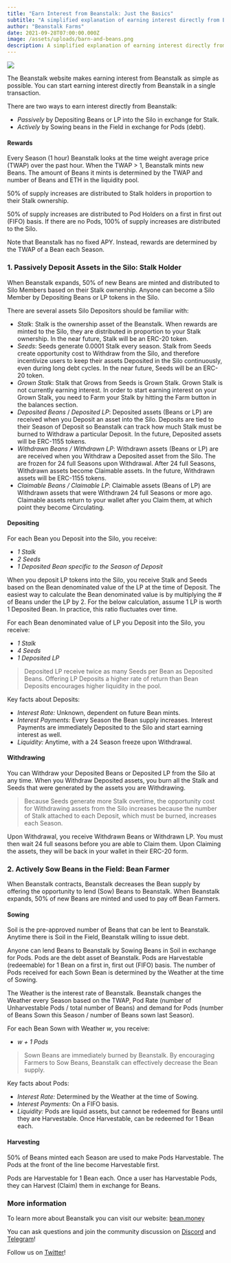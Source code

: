 ```yaml
---
title: "Earn Interest from Beanstalk: Just the Basics"
subtitle: "A simplified explanation of earning interest directly from Beanstalk."
author: "Beanstalk Farms"
date: 2021-09-28T07:00:00.000Z
image: /assets/uploads/barn-and-beans.png
description: A simplified explanation of earning interest directly from Beanstalk.
---
```


![](https://cdn-images-1.medium.com/max/800/1*_5zrUpiOezMgtYX1k4rqRw.png)

The Beanstalk website makes earning interest from Beanstalk as simple as possible. You can start earning interest directly from Beanstalk in a single transaction.

There are two ways to earn interest directly from Beanstalk:

*   _Passively_ by Depositing Beans or LP into the Silo in exchange for Stalk.
*   _Actively_ by Sowing beans in the Field in exchange for Pods (debt).

#### Rewards

Every Season (1 hour) Beanstalk looks at the time weight average price (TWAP) over the past hour. When the TWAP > 1, Beanstalk mints new Beans. The amount of Beans it mints is determined by the TWAP and number of Beans and ETH in the liquidity pool.

50% of supply increases are distributed to Stalk holders in proportion to their Stalk ownership.

50% of supply increases are distributed to Pod Holders on a first in first out (FIFO) basis. If there are no Pods, 100% of supply increases are distributed to the Silo.

Note that Beanstalk has no fixed APY. Instead, rewards are determined by the TWAP of a Bean each Season.

### 1\. Passively Deposit Assets in the Silo: Stalk Holder

When Beanstalk expands, 50% of new Beans are minted and distributed to Silo Members based on their Stalk ownership. Anyone can become a Silo Member by Depositing Beans or LP tokens in the Silo.

There are several assets Silo Depositors should be familiar with:

*   _Stalk_: Stalk is the ownership asset of the Beanstalk. When rewards are minted to the Silo, they are distributed in proportion to your Stalk ownership. In the near future, Stalk will be an ERC-20 token.
*   _Seeds_: Seeds generate 0.0001 Stalk every season. Stalk from Seeds create opportunity cost to Withdraw from the Silo, and therefore incentivize users to keep their assets Deposited in the Silo continuously, even during long debt cycles. In the near future, Seeds will be an ERC-20 token.
*   _Grown Stalk_: Stalk that Grows from Seeds is Grown Stalk. Grown Stalk is not currently earning interest. In order to start earning interest on your Grown Stalk, you need to Farm your Stalk by hitting the Farm button in the balances section.
*   _Deposited Beans_ / _Deposited LP_: Deposited assets (Beans or LP) are received when you Deposit an asset into the Silo. Deposits are tied to their Season of Deposit so Beanstalk can track how much Stalk must be burned to Withdraw a particular Deposit. In the future, Deposited assets will be ERC-1155 tokens.
*   _Withdrawn Beans / Withdrawn LP_: Withdrawn assets (Beans or LP) are are received when you Withdraw a Deposited asset from the Silo. The are frozen for 24 full Seasons upon Withdrawal. After 24 full Seasons, Withdrawn assets become Claimable assets. In the future, Withdrawn assets will be ERC-1155 tokens.
*   _Claimable Beans / Claimable LP_: Claimable assets (Beans of LP) are Withdrawn assets that were Withdrawn 24 full Seasons or more ago. Claimable assets return to your wallet after you Claim them, at which point they become Circulating.

#### Depositing

For each Bean you Deposit into the Silo, you receive:

*   _1 Stalk_
*   _2 Seeds_
*   _1 Deposited Bean specific to the Season of Deposit_

When you deposit LP tokens into the Silo, you receive Stalk and Seeds based on the Bean denominated value of the LP at the time of Deposit. The easiest way to calculate the Bean denominated value is by multiplying the # of Beans under the LP by 2. For the below calculation, assume 1 LP is worth 1 Deposited Bean. In practice, this ratio fluctuates over time.

For each Bean denominated value of LP you Deposit into the Silo, you receive:

*   _1 Stalk_
*   _4 Seeds_
*   _1 Deposited LP_

> Deposited LP receive twice as many Seeds per Bean as Deposited Beans. Offering LP Deposits a higher rate of return than Bean Deposits encourages higher liquidity in the pool.

Key facts about Deposits:

*   _Interest Rate:_ Unknown, dependent on future Bean mints.
*   _Interest Payments:_ Every Season the Bean supply increases. Interest Payments are immediately Deposited to the Silo and start earning interest as well.
*   _Liquidity:_ Anytime, with a 24 Season freeze upon Withdrawal.

#### Withdrawing

You can Withdraw your Deposited Beans or Deposited LP from the Silo at any time. When you Withdraw Deposited assets, you burn all the Stalk and Seeds that were generated by the assets you are Withdrawing.

> Because Seeds generate more Stalk overtime, the opportunity cost for Withdrawing assets from the Silo increases because the number of Stalk attached to each Deposit, which must be burned, increases each Season.

Upon Withdrawal, you receive Withdrawn Beans or Withdrawn LP. You must then wait 24 full seasons before you are able to Claim them. Upon Claiming the assets, they will be back in your wallet in their ERC-20 form.

### 2\. Actively Sow Beans in the Field: Bean Farmer

When Beanstalk contracts, Beanstalk decreases the Bean supply by offering the opportunity to lend (Sow) Beans to Beanstalk. When Beanstalk expands, 50% of new Beans are minted and used to pay off Bean Farmers.

#### Sowing

Soil is the pre-approved number of Beans that can be lent to Beanstalk.   
Anytime there is Soil in the Field, Beanstalk willing to issue debt.

Anyone can lend Beans to Beanstalk by Sowing Beans in Soil in exchange for Pods. Pods are the debt asset of Beanstalk. Pods are Harvestable (redeemable) for 1 Bean on a first in, first out (FIFO) basis. The number of Pods received for each Sown Bean is determined by the Weather at the time of Sowing.

The Weather is the interest rate of Beanstalk. Beanstalk changes the Weather every Season based on the TWAP, Pod Rate (number of Unharvestable Pods / total number of Beans) and demand for Pods (number of Beans Sown this Season / number of Beans sown last Season).

For each Bean Sown with Weather _w_, you receive:

*   _w + 1 Pods_

> Sown Beans are immediately burned by Beanstalk. By encouraging Farmers to Sow Beans, Beanstalk can effectively decrease the Bean supply.

Key facts about Pods:

*   _Interest Rate:_ Determined by the Weather at the time of Sowing.
*   _Interest Payments:_ On a FIFO basis.
*   _Liquidity:_ Pods are liquid assets, but cannot be redeemed for Beans until they are Harvestable. Once Harvestable, can be redeemed for 1 Bean each.

#### Harvesting

50% of Beans minted each Season are used to make Pods Harvestable. The Pods at the front of the line become Harvestable first.

Pods are Harvestable for 1 Bean each. Once a user has Harvestable Pods, they can Harvest (Claim) them in exchange for Beans.

### More information

To learn more about Beanstalk you can visit our website: [bean.money](https://bean.money/)

You can ask questions and join the community discussion on [Discord](https://discord.gg/y4cJNv5DTM) and [Telegram](https://t.me/joinchat/OdWoJSyPVsRhYzgx)!

Follow us on [Twitter](https://twitter.com/BeanstalkFarms)!